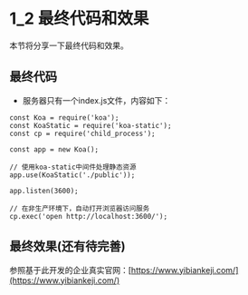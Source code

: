 # 1_2 最终代码和效果
本节将分享一下最终代码和效果。

## 最终代码
- 服务器只有一个index.js文件，内容如下：
```
const Koa = require('koa');
const KoaStatic = require('koa-static');
const cp = require('child_process');

const app = new Koa();

// 使用koa-static中间件处理静态资源
app.use(KoaStatic('./public')); 

app.listen(3600);

// 在非生产环境下，自动打开浏览器访问服务
cp.exec('open http://localhost:3600/');
```

## 最终效果(还有待完善)
参照基于此开发的企业真实官网：[https://www.yibiankeji.com/](https://www.yibiankeji.com/)